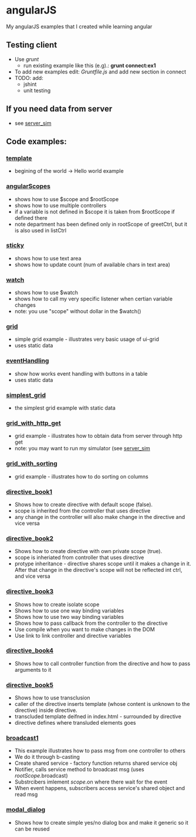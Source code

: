 # angularJS
My angularJS examples that I created while learning angular

## Testing client
  - Use *grunt* 
    - run existing example like this (e.g).:  __grunt connect:ex1__
  - To add new examples edit: _Gruntfile.js_ and add new section in connect
  - TODO: add:
    - jshint
    - unit testing

## If you need data from server
  - see [server_sim](https://github.com/bozanarh/angularJS/tree/master/server_sim)

## Code examples:

### [template](https://github.com/bozanarh/angularJS/tree/master/template)
- begining of the world -> Hello world example

### [angularScopes](https://github.com/bozanarh/angularJS/tree/master/angularScopes)
- shows how to use $scope and $rootScope
- shows how to use multiple controllers
- if a variable is not defined in $scope it is taken from $rootScope if defined there
- note department has been defined only in rootScope of greetCtrl, but it is also used in listCtrl

### [sticky](https://github.com/bozanarh/angularJS/tree/master/sticky)
- shows how to use text area
- shows how to update count (num of available chars in text area)

### [watch](https://github.com/bozanarh/angularJS/tree/master/watch)
- shows how to use $watch
- shows how to call my very specific listener when certian variable changes
- note: you use "scope" without dollar in the $watch()

### [grid](https://github.com/bozanarh/angularJS/tree/master/grid)
- simple grid example - illustrates very basic usage of ui-grid
- uses static data

### [eventHandling](https://github.com/bozanarh/angularJS/tree/master/eventHandling)
- show how works event handling with buttons in a table
- uses static data

### [simplest_grid](https://github.com/bozanarh/angularJS/tree/master/simplest_grid)
- the simplest grid example with static data

### [grid_with_http_get](https://github.com/bozanarh/angularJS/tree/master/grid_with_http_get)
- grid example - illustrates how to obtain data from server through http get
- note: you may want to run my simulator (see [server_sim](https://github.com/bozanarh/angularJS/tree/master/server_sim)

### [grid_with_sorting](https://github.com/bozanarh/angularJS/tree/master/grid_with_sorting)
- grid example - illustrates how to do sorting on columns

### [directive_book1](https://github.com/bozanarh/angularJS/tree/master/directive_book1)
- Shows how to create directive with default scope (false).
- scope is inherited from the controller that uses directive
- any change in the controller will also make change in the directive and vice versa

### [directive_book2](https://github.com/bozanarh/angularJS/tree/master/directive_book2)
- Shows how to create directive with own private scope (true).
- scope is inheriated from controller that uses directive
- protype inheritance - directive shares scope until it makes a change in it.
After that change in the directive's scope will not be reflected int ctrl,
and vice versa

### [directive_book3](https://github.com/bozanarh/angularJS/tree/master/directive_book3)
- Shows how to create isolate scope
- Shows how to use one way binding variables
- Shows how to use two way binding variables
- Shows how to pass callback from the controller to the directive
- Use compile when you want to make changes in the DOM
- Use link to link controller and directive variables

### [directive_book4](https://github.com/bozanarh/angularJS/tree/master/directive_book4)
- Shows how to call controller function from the directive and how to pass arguments to it

### [directive_book5](https://github.com/bozanarh/angularJS/tree/master/directive_book5)
- Shows how to use transclusion
- caller of the directive inserts template (whose content is unknown to the directive) inside directive.
- transcluded template deifned in index.html - surrounded by directive
- directive defines where transluded elements goes


### [broadcast1](https://github.com/bozanarh/angularJS/tree/master/broadcast1)
- This example illustrates how to pass msg from one controller to others
- We do it through b-casting
- Create shared service - factory function returns shared service obj
- Notifier, calls service method to broadcast msg (uses $rootScope.$broadcast)
- Substrcibers imlement $scope.$on where there wait for the event
- When event happens, subscribers access service's shared object and read msg

### [modal_dialog](https://github.com/bozanarh/angularJS/tree/master/modal_dialog)
- Shows how to create simple yes/no dialog box and make it generic so it can be reused

